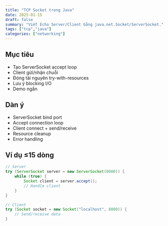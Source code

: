```yaml
---
title: "TCP Socket trong Java"
date: 2025-01-15
draft: false
summary: "Viết Echo Server/Client bằng java.net.Socket/ServerSocket."
tags: ["tcp","java"]
categories: ["networking"]
---
```


## Mục tiêu
- Tạo ServerSocket accept loop
- Client gửi/nhận chuỗi
- Đóng tài nguyên try-with-resources
- Lưu ý blocking I/O
- Demo ngắn

## Dàn ý
- ServerSocket bind port
- Accept connection loop
- Client connect + send/receive
- Resource cleanup
- Error handling

## Ví dụ ≤15 dòng
```java
// Server
try (ServerSocket server = new ServerSocket(8080)) {
    while (true) {
        Socket client = server.accept();
        // Handle client
    }
}

// Client
try (Socket socket = new Socket("localhost", 8080)) {
    // Send/receive data
}
```
